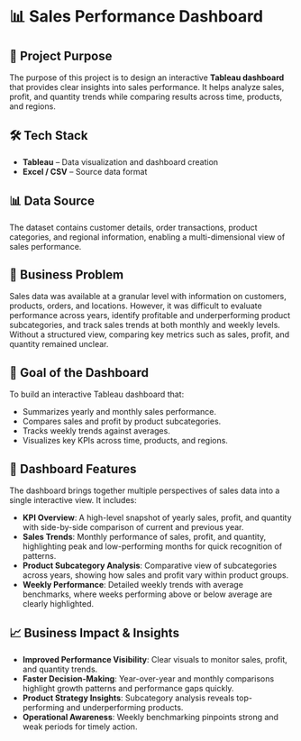# 📊 Sales Performance Dashboard

## 📖 Project Purpose
The purpose of this project is to design an interactive **Tableau dashboard** that provides clear insights into sales performance. It helps analyze sales, profit, and quantity trends while comparing results across time, products, and regions.

## 🛠 Tech Stack
- **Tableau** – Data visualization and dashboard creation
- **Excel / CSV** – Source data format

## 📊 Data Source
The dataset contains customer details, order transactions, product categories, and regional information, enabling a multi-dimensional view of sales performance.

## 💼 Business Problem
Sales data was available at a granular level with information on customers, products, orders, and locations. However, it was difficult to evaluate performance across years, identify profitable and underperforming product subcategories, and track sales trends at both monthly and weekly levels. Without a structured view, comparing key metrics such as sales, profit, and quantity remained unclear.

## 🎯 Goal of the Dashboard
To build an interactive Tableau dashboard that:
- Summarizes yearly and monthly sales performance.
- Compares sales and profit by product subcategories.
- Tracks weekly trends against averages.
- Visualizes key KPIs across time, products, and regions.

## 🚀 Dashboard Features
The dashboard brings together multiple perspectives of sales data into a single interactive view. It includes:
- **KPI Overview**: A high-level snapshot of yearly sales, profit, and quantity with side-by-side comparison of current and previous year.
- **Sales Trends**: Monthly performance of sales, profit, and quantity, highlighting peak and low-performing months for quick recognition of patterns.
- **Product Subcategory Analysis**: Comparative view of subcategories across years, showing how sales and profit vary within product groups.
- **Weekly Performance**: Detailed weekly trends with average benchmarks, where weeks performing above or below average are clearly highlighted.

## 📈 Business Impact & Insights
- **Improved Performance Visibility**: Clear visuals to monitor sales, profit, and quantity trends.
- **Faster Decision-Making**: Year-over-year and monthly comparisons highlight growth patterns and performance gaps quickly.
- **Product Strategy Insights**: Subcategory analysis reveals top-performing and underperforming products.
- **Operational Awareness**: Weekly benchmarking pinpoints strong and weak periods for timely action.
